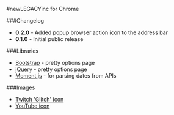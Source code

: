 #newLEGACYinc for Chrome

###Changelog

- **0.2.0** - Added popup browser action icon to the address bar
- **0.1.0** - Initial public release

###Libraries

- [Bootstrap](http://getbootstrap.com/) - pretty options page
- [jQuery](http://jquery.com/) - pretty options page
- [Moment.js](http://momentjs.com/) - for parsing dates from APIs

###Images

- [Twitch 'Glitch' icon](http://s.jtvnw.net/jtv_user_pictures/hosted_images/GlitchIcon_purple.png)
- [YouTube icon](http://commons.wikimedia.org/wiki/File:YouTube_Square.png)